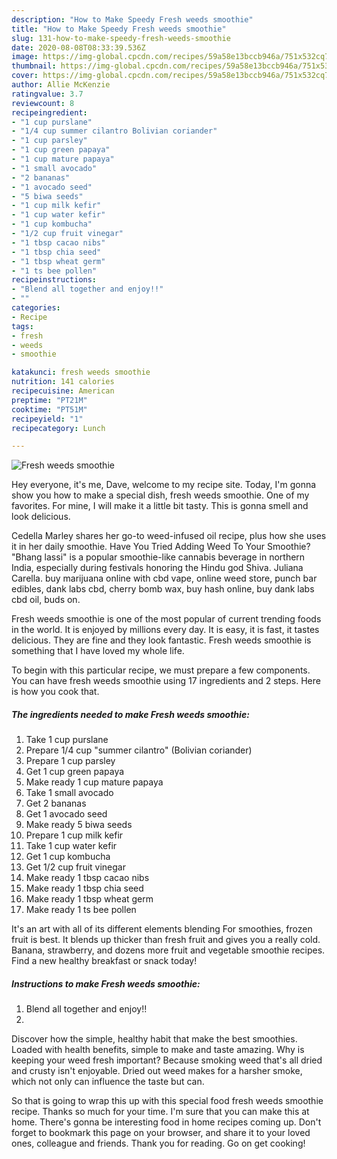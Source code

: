 ```yaml
---
description: "How to Make Speedy Fresh weeds smoothie"
title: "How to Make Speedy Fresh weeds smoothie"
slug: 131-how-to-make-speedy-fresh-weeds-smoothie
date: 2020-08-08T08:33:39.536Z
image: https://img-global.cpcdn.com/recipes/59a58e13bccb946a/751x532cq70/fresh-weeds-smoothie-recipe-main-photo.jpg
thumbnail: https://img-global.cpcdn.com/recipes/59a58e13bccb946a/751x532cq70/fresh-weeds-smoothie-recipe-main-photo.jpg
cover: https://img-global.cpcdn.com/recipes/59a58e13bccb946a/751x532cq70/fresh-weeds-smoothie-recipe-main-photo.jpg
author: Allie McKenzie
ratingvalue: 3.7
reviewcount: 8
recipeingredient:
- "1 cup purslane"
- "1/4 cup summer cilantro Bolivian coriander"
- "1 cup parsley"
- "1 cup green papaya"
- "1 cup mature papaya"
- "1 small avocado"
- "2 bananas"
- "1 avocado seed"
- "5 biwa seeds"
- "1 cup milk kefir"
- "1 cup water kefir"
- "1 cup kombucha"
- "1/2 cup fruit vinegar"
- "1 tbsp cacao nibs"
- "1 tbsp chia seed"
- "1 tbsp wheat germ"
- "1 ts bee pollen"
recipeinstructions:
- "Blend all together and enjoy!!"
- ""
categories:
- Recipe
tags:
- fresh
- weeds
- smoothie

katakunci: fresh weeds smoothie 
nutrition: 141 calories
recipecuisine: American
preptime: "PT21M"
cooktime: "PT51M"
recipeyield: "1"
recipecategory: Lunch

---
```



![Fresh weeds smoothie](https://img-global.cpcdn.com/recipes/59a58e13bccb946a/751x532cq70/fresh-weeds-smoothie-recipe-main-photo.jpg)

Hey everyone, it's me, Dave, welcome to my recipe site. Today, I'm gonna show you how to make a special dish, fresh weeds smoothie. One of my favorites. For mine, I will make it a little bit tasty. This is gonna smell and look delicious.

Cedella Marley shares her go-to weed-infused oil recipe, plus how she uses it in her daily smoothie. Have You Tried Adding Weed To Your Smoothie? &#34;Bhang lassi&#34; is a popular smoothie-like cannabis beverage in northern India, especially during festivals honoring the Hindu god Shiva. Juliana Carella. buy marijuana online with cbd vape, online weed store, punch bar edibles, dank labs cbd, cherry bomb wax, buy hash online, buy dank labs cbd oil, buds on.

Fresh weeds smoothie is one of the most popular of current trending foods in the world. It is enjoyed by millions every day. It is easy, it is fast, it tastes delicious. They are fine and they look fantastic. Fresh weeds smoothie is something that I have loved my whole life.


To begin with this particular recipe, we must prepare a few components. You can have fresh weeds smoothie using 17 ingredients and 2 steps. Here is how you cook that.

##### The ingredients needed to make Fresh weeds smoothie:

1. Take 1 cup purslane
1. Prepare 1/4 cup &#34;summer cilantro&#34; (Bolivian coriander)
1. Prepare 1 cup parsley
1. Get 1 cup green papaya
1. Make ready 1 cup mature papaya
1. Take 1 small avocado
1. Get 2 bananas
1. Get 1 avocado seed
1. Make ready 5 biwa seeds
1. Prepare 1 cup milk kefir
1. Take 1 cup water kefir
1. Get 1 cup kombucha
1. Get 1/2 cup fruit vinegar
1. Make ready 1 tbsp cacao nibs
1. Make ready 1 tbsp chia seed
1. Make ready 1 tbsp wheat germ
1. Make ready 1 ts bee pollen


It&#39;s an art with all of its different elements blending For smoothies, frozen fruit is best. It blends up thicker than fresh fruit and gives you a really cold. Banana, strawberry, and dozens more fruit and vegetable smoothie recipes. Find a new healthy breakfast or snack today! 

##### Instructions to make Fresh weeds smoothie:

1. Blend all together and enjoy!!
1. 


Discover how the simple, healthy habit that make the best smoothies. Loaded with health benefits, simple to make and taste amazing. Why is keeping your weed fresh important? Because smoking weed that&#39;s all dried and crusty isn&#39;t enjoyable. Dried out weed makes for a harsher smoke, which not only can influence the taste but can. 

So that is going to wrap this up with this special food fresh weeds smoothie recipe. Thanks so much for your time. I'm sure that you can make this at home. There's gonna be interesting food in home recipes coming up. Don't forget to bookmark this page on your browser, and share it to your loved ones, colleague and friends. Thank you for reading. Go on get cooking!
